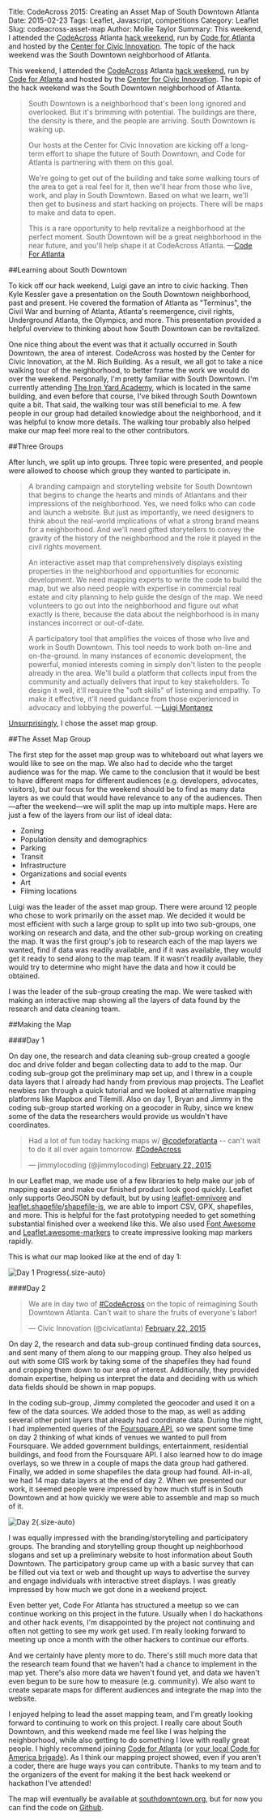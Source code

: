 Title: CodeAcross 2015: Creating an Asset Map of South Downtown Atlanta
Date: 2015-02-23
Tags: Leaflet, Javascript, competitions
Category: Leaflet
Slug: codeacross-asset-map
Author: Mollie Taylor
Summary: This weekend, I attended the [CodeAcross](http://www.codeforamerica.org/events/codeacross-2015/) Atlanta [hack weekend](https://nvite.com/codeacross/e7c8), run by [Code for Atlanta](http://www.codeforatlanta.org/) and hosted by the [Center for Civic Innovation](http://www.civicatlanta.org/). The topic of the hack weekend was the South Downtown neighborhood of Atlanta.

This weekend, I attended the [CodeAcross](http://www.codeforamerica.org/events/codeacross-2015/) Atlanta [hack weekend](https://nvite.com/codeacross/e7c8), run by [Code for Atlanta](http://www.codeforatlanta.org/) and hosted by the [Center for Civic Innovation](http://www.civicatlanta.org/). The topic of the hack weekend was the South Downtown neighborhood of Atlanta.

> South Downtown is a neighborhood that's been long ignored and overlooked. But it's brimming with potential. The buildings are there, the density is there, and the people are arriving. South Downtown is waking up.
> 
> Our hosts at the Center for Civic Innovation are kicking off a long-term effort to shape the future of South Downtown, and Code for Atlanta is partnering with them on this goal.
> 
> We're going to get out of the building and take some walking tours of the area to get a real feel for it, then we'll hear from those who live, work, and play in South Downtown. Based on what we learn, we'll then get to business and start hacking on projects. There will be maps to make and data to open.
> 
> This is a rare opportunity to help revitalize a neighborhood at the perfect moment. South Downtown will be a great neighborhood in the near future, and you'll help shape it at CodeAcross Atlanta. &mdash;[Code For Atlanta](http://www.meetup.com/codeforatlanta/events/220190345/)


##Learning about South Downtown

To kick off our hack weekend, Luigi gave an intro to civic hacking. Then Kyle Kessler gave a presentation on the South Downtown neighborhood, past and present. He covered the formation of Atlanta as "Terminus", the Civil War and burning of Atlanta, Atlanta's reemergence, civil rights, Underground Atlanta, the Olympics, and more. This presentation provided a helpful overview to thinking about how South Downtown can be revitalized.

One nice thing about the event was that it actually occurred in South Downtown, the area of interest. CodeAcross was hosted by the Center for Civic Innovation, at the M. Rich Building. As a result, we all got to take a nice walking tour of the neighborhood, to better frame the work we would do over the weekend. Personally, I'm pretty familiar with South Downtown. I'm currently attending [The Iron Yard Academy](http://theironyard.com/), which is located in the same building, and even before that course, I've biked through South Downtown quite a bit. That said, the walking tour was still beneficial to me. A few people in our group had detailed knowledge about the neighborhood, and it was helpful to know more details. The walking tour probably also helped make our map feel more real to the other contributors.

##Three Groups

After lunch, we split up into groups. Three topic were presented, and people were allowed to choose which group they wanted to participate in.

> A branding campaign and storytelling website for South Downtown that begins to change the hearts and minds of Atlantans and their impressions of the neighborhood. Yes, we need folks who can code and launch a website. But just as importantly, we need designers to think about the real-world implications of what a strong brand means for a neighborhood. And we'll need gifted storytellers to convey the gravity of the history of the neighborhood and the role it played in the civil rights movement.
> 
> An interactive asset map that comprehensively displays existing properties in the neighborhood and opportunities for economic development. We need mapping experts to write the code to build the map, but we also need people with expertise in commercial real estate and city planning to help guide the design of the map. We need volunteers to go out into the neighborhood and figure out what exactly is there, because the data about the neighborhood is in many instances incorrect or out-of-date.
> 
> A participatory tool that amplifies the voices of those who live and work in South Downtown. This tool needs to work both on-line and on-the-ground. In many instances of economic development, the powerful, monied interests coming in simply don't listen to the people already in the area. We'll build a platform that collects input from the community and actually delivers that input to key stakeholders. To design it well, it'll require the "soft skills" of listening and empathy. To make it effective, it'll need guidance from those experienced in advocacy and lobbying the powerful. &mdash;[Luigi Montanez](http://www.civicatlanta.org/blog/2015/2/18/civic-hacking-is-for-everybody)

[Unsurprisingly](http://mollietaylor.com/), I chose the asset map group.

##The Asset Map Group

The first step for the asset map group was to whiteboard out what layers we would like to see on the map. We also had to decide who the target audience was for the map. We came to the conclusion that it would be best to have different maps for different audiences (e.g. developers, advocates, visitors), but our focus for the weekend should be to find as many data layers as we could that would have relevance to any of the audiences. Then&mdash;after the weekend&mdash;we will split the map up into multiple maps. Here are just a few of the layers from our list of ideal data:

* Zoning
* Population density and demographics
* Parking
* Transit
* Infrastructure
* Organizations and social events
* Art
* Filming locations

Luigi was the leader of the asset map group. There were around 12 people who chose to work primarily on the asset map. We decided it would be most efficient with such a large group to split up into two sub-groups, one working on research and data, and the other sub-group working on creating the map. It was the first group's job to research each of the map layers we wanted, find if data was readily available, and if it was available, they would get it ready to send along to the map team. If it wasn't readily available, they would try to determine who might have the data and how it could be obtained. 

I was the leader of the sub-group creating the map. We were tasked with making an interactive map showing all the layers of data found by the research and data cleaning team.

##Making the Map

####Day 1

On day one, the research and data cleaning sub-group created a google doc and drive folder and began collecting data to add to the map. Our coding sub-group got the preliminary map set up, and I threw in a couple data layers that I already had handy from previous map projects. The Leaflet newbies ran through a quick tutorial and we looked at alternative mapping platforms like Mapbox and Tilemill. Also on day 1, Bryan and Jimmy in the coding sub-group started working on a geocoder in Ruby, since we knew some of the data the researchers would provide us wouldn't have coordinates.

<blockquote class="twitter-tweet" lang="en"><p>Had a lot of fun today hacking maps w/ <a href="https://twitter.com/codeforatlanta">@codeforatlanta</a> -- can&#39;t wait to do it all over again tomorrow. <a href="https://twitter.com/hashtag/CodeAcross?src=hash">#CodeAcross</a></p>&mdash; jimmylocoding (@jimmylocoding) <a href="https://twitter.com/jimmylocoding/status/569337434460135425">February 22, 2015</a></blockquote>
<script async src="//platform.twitter.com/widgets.js" charset="utf-8"></script>

In our Leaflet map, we made use of a few libraries to help make our job of mapping easier and make our finished product look good quickly. Leaflet only supports GeoJSON by default, but by using [leaflet-omnivore](https://github.com/mapbox/leaflet-omnivore) and [leaflet.shapefile](https://github.com/calvinmetcalf/leaflet.shapefile)/[shapefile-js](https://github.com/calvinmetcalf/shapefile-js), we are able to import CSV, GPX, shapefiles, and more. This is helpful for the fast prototyping needed to get something substantial finished over a weekend like this. We also used  [Font Awesome](http://fortawesome.github.io/Font-Awesome/) and [Leaflet.awesome-markers](https://github.com/lvoogdt/Leaflet.awesome-markers) to create impressive looking map markers rapidly.

This is what our map looked like at the end of day 1:

![Day 1 Progress]({filename}/images/codeacross-day1.png){.size-auto}

####Day 2

<blockquote class="twitter-tweet" lang="en"><p>We are in day two of <a href="https://twitter.com/hashtag/CodeAcross?src=hash">#CodeAcross</a> on the topic of reimagining South Downtown Atlanta. Can&#39;t wait to share the fruits of everyone&#39;s labor!</p>&mdash; Civic Innovation (@civicatlanta) <a href="https://twitter.com/civicatlanta/status/569567696242794497">February 22, 2015</a></blockquote>
<script async src="//platform.twitter.com/widgets.js" charset="utf-8"></script>

On day 2, the research and data sub-group continued finding data sources, and sent many of them along to our mapping group. They also helped us out with some GIS work by taking some of the shapefiles they had found and cropping them down to our area of interest. Additionally, they provided domain expertise, helping us interpret the data and deciding with us which data fields should be shown in map popups.

In the coding sub-group, Jimmy completed the geocoder and used it on a few of the data sources. We added those to the map, as well as adding several other point layers that already had coordinate data. During the night, I had implemented queries of the  [Foursquare API](https://developer.foursquare.com/), so we spent some time on day 2 thinking of what kinds of venues we wanted to pull from Foursquare. We added government buildings, entertainment, residential buildings, and food from the Foursquare API. I also learned how to do image overlays, so we threw in a couple of maps the data group had gathered. Finally, we added in some shapefiles the data group had found. All-in-all, we had 14 map data layers at the end of day 2. When we presented our work, it seemed people were impressed by how much stuff is in South Downtown and at how quickly we were able to assemble and map so much of it.

![Day 2]({filename}/images/codeacross-day2.png){.size-auto}

I was equally impressed with the branding/storytelling and participatory groups. The branding and storytelling group thought up neighborhood slogans and set up a preliminary website to host information about South Downtown. The participatory group came up with a basic survey that can be filled out via text or web and thought up ways to advertise the survey and engage individuals with interactive street displays. I was greatly impressed by how much we got done in a weekend project. 

Even better yet, Code For Atlanta has structured a meetup so we can continue working on this project in the future. Usually when I do hackathons and other hack events, I'm disappointed by the project not continuing and often not getting to see my work get used. I'm really looking forward to meeting up once a month with the other hackers to continue our efforts.

And we certainly have plenty more to do. There's still much more data that the research team found that we haven't had a chance to implement in the map yet. There's also more data we haven't found yet, and data we haven't even begun to be sure how to measure (e.g. community). We also want to create separate maps for different audiences and integrate the map into the website.

I enjoyed helping to lead the asset mapping team, and I'm greatly looking forward to continuing to work on this project. I really care about South Downtown, and this weekend made me feel like I was helping the neighborhood, while also getting to do something I love with really great people. I highly recommend joining [Code for Atlanta](http://www.codeforatlanta.org/) (or [your local Code for America brigade](http://www.codeforamerica.org/brigade/)). As I think our mapping project showed, even if you aren't a coder, there are huge ways you can contribute. Thanks to my team and to the organizers of the event for making it the best hack weekend or hackathon I've attended!

The map will eventually be available at [southdowntown.org](http://southdowntown.org/), but for now you can find the code on [Github](https://github.com/codeforatlanta/asset-map).



